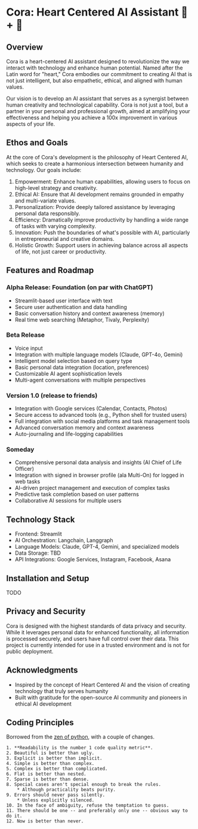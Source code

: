 # Cora: Heart Centered AI Assistant 🤖 + 💙

## Overview

Cora is a heart-centered AI assistant designed to revolutionize the way we interact with technology and enhance human potential. Named after the Latin word for "heart," Cora embodies our commitment to creating AI that is not just intelligent, but also empathetic, ethical, and aligned with human values.

Our vision is to develop an AI assistant that serves as a synergist between human creativity and technological capability. Cora is not just a tool, but a partner in your personal and professional growth, aimed at amplifying your effectiveness and helping you achieve a 100x improvement in various aspects of your life.

## Ethos and Goals

At the core of Cora's development is the philosophy of Heart Centered AI, which seeks to create a harmonious intersection between humanity and technology. Our goals include:

1. Empowerment: Enhance human capabilities, allowing users to focus on high-level strategy and creativity.
2. Ethical AI: Ensure that AI development remains grounded in empathy and multi-variate values.
3. Personalization: Provide deeply tailored assistance by leveraging personal data responsibly.
4. Efficiency: Dramatically improve productivity by handling a wide range of tasks with varying complexity.
5. Innovation: Push the boundaries of what's possible with AI, particularly in entrepreneurial and creative domains.
6. Holistic Growth: Support users in achieving balance across all aspects of life, not just career or productivity.

## Features and Roadmap

### Alpha Release: Foundation (on par with ChatGPT)

- Streamlit-based user interface with text
- Secure user authentication and data handling
- Basic conversation history and context awareness (memory)
- Real time web searching (Metaphor, Tivaly, Perplexity)

### Beta Release

- Voice input
- Integration with multiple language models (Claude, GPT-4o, Gemini)
- Intelligent model selection based on query type
- Basic personal data integration (location, preferences)
- Customizable AI agent sophistication levels
- Multi-agent conversations with multiple perspectives

### Version 1.0 (release to friends)

- Integration with Google services (Calendar, Contacts, Photos)
- Secure access to advanced tools (e.g., Python shell for trusted users)
- Full integration with social media platforms and task management tools
- Advanced conversation memory and context awareness
- Auto-journaling and life-logging capabilities

### Someday

- Comprehensive personal data analysis and insights (AI Chief of Life Officer)
- Integration with signed in browser profile (ala Multi-On) for logged in web tasks
- AI-driven project management and execution of complex tasks
- Predictive task completion based on user patterns
- Collaborative AI sessions for multiple users

## Technology Stack

- Frontend: Streamlit
- AI Orchestration: Langchain, Langgraph
- Language Models: Claude, GPT-4, Gemini, and specialized models
- Data Storage: TBD
- API Integrations: Google Services, Instagram, Facebook, Asana

## Installation and Setup

TODO

## Privacy and Security

Cora is designed with the highest standards of data privacy and security. While it leverages personal data for enhanced functionality, all information is processed securely, and users have full control over their data. This project is currently intended for use in a trusted environment and is not for public deployment.

## Acknowledgments

- Inspired by the concept of Heart Centered AI and the vision of creating technology that truly serves humanity
- Built with gratitude for the open-source AI community and pioneers in ethical AI development

## Coding Principles

Borrowed from the [zen of python](http://c2.com/cgi/wiki?PythonPhilosophy), with a couple of changes.

```text
1. **Readability is the number 1 code quality metric**.
2. Beautiful is better than ugly.
3. Explicit is better than implicit.
4. Simple is better than complex.
5. Complex is better than complicated.
6. Flat is better than nested.
7. Sparse is better than dense.
8. Special cases aren't special enough to break the rules.
    * Although practicality beats purity.
9. Errors should never pass silently.
    * Unless explicitly silenced.
10. In the face of ambiguity, refuse the temptation to guess.
11. There should be one -- and preferably only one -- obvious way to do it.
12. Now is better than never.
```

